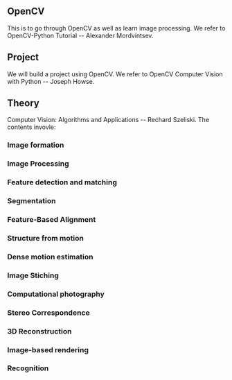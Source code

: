 ## OpenCV

This is to go through OpenCV as well as learn image processing. We refer to OpenCV-Python Tutorial -- Alexander Mordvintsev.


## Project

We will build a project using OpenCV. We refer to OpenCV Computer Vision with Python -- Joseph Howse.


## Theory

Computer Vision: Algorithms and Applications -- Rechard Szeliski. 
The contents invovle:

### Image formation


### Image Processing


### Feature detection and matching


### Segmentation


### Feature-Based Alignment


### Structure from motion


### Dense motion estimation


### Image Stiching


### Computational photography


### Stereo Correspondence


### 3D Reconstruction


### Image-based rendering


### Recognition


